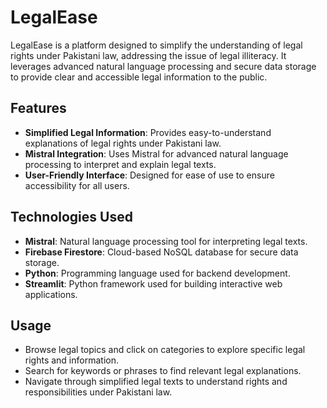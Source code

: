 # LegalEase

LegalEase is a platform designed to simplify the understanding of legal rights under Pakistani law, addressing the issue of legal illiteracy. It leverages advanced natural language processing and secure data storage to provide clear and accessible legal information to the public.

## Features

- **Simplified Legal Information**: Provides easy-to-understand explanations of legal rights under Pakistani law.
- **Mistral Integration**: Uses Mistral for advanced natural language processing to interpret and explain legal texts.
- **User-Friendly Interface**: Designed for ease of use to ensure accessibility for all users.

## Technologies Used

- **Mistral**: Natural language processing tool for interpreting legal texts.
- **Firebase Firestore**: Cloud-based NoSQL database for secure data storage.
- **Python**: Programming language used for backend development.
- **Streamlit**: Python framework used for building interactive web applications.

## Usage

- Browse legal topics and click on categories to explore specific legal rights and information.
- Search for keywords or phrases to find relevant legal explanations.
- Navigate through simplified legal texts to understand rights and responsibilities under Pakistani law.
